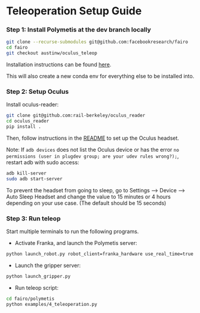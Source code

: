 # Teleoperation Setup Guide

### Step 1: Install Polymetis at the dev branch locally
```bash
git clone --recurse-submodules git@github.com:facebookresearch/fairo
cd fairo
git checkout austinw/oculus_teleop
```
Installation instructions can be found [here](https://polymetis-docs.github.io/installation.html#from-source).

This will also create a new conda env for everything else to be installed into.

### Step 2: Setup Oculus

Install oculus-reader:
```bash
git clone git@github.com:rail-berkeley/oculus_reader
cd oculus_reader
pip install .
```

Then, follow instructions in the [README](https://github.com/rail-berkeley/oculus_reader/blob/main/README.md) to set up the Oculus headset.

Note: If `adb devices` does not list the Oculus device or has the error `no permissions (user in plugdev group; are your udev rules wrong?);`, restart adb with sudo access:
```bash
adb kill-server
sudo adb start-server
```

To prevent the headset from going to sleep, go to Settings --> Device --> Auto Sleep Headset and change the value to 15 minutes or 4 hours depending on your use case. (The default should be 15 seconds)

### Step 3: Run teleop

Start multiple terminals to run the following programs.

- Activate Franka, and launch the Polymetis server:
```bash
python launch_robot.py robot_client=franka_hardware use_real_time=true
```

- Launch the gripper server:
```bash
python launch_gripper.py
```

- Run teleop script:
```bash
cd fairo/polymetis
python examples/4_teleoperation.py
```
